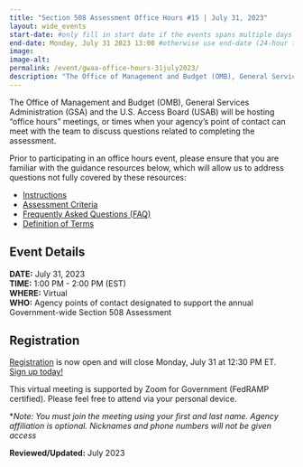 ```yaml
---
title: "Section 508 Assessment Office Hours #15 | July 31, 2023"
layout: wide_events
start-date: #only fill in start date if the events spans multiple days (24-hour time)
end-date: Monday, July 31 2023 13:00 #otherwise use end-date (24-hour time)
image:
image-alt: 
permalink: /event/gwaa-office-hours-31july2023/
description: "The Office of Management and Budget (OMB), General Services Administration (GSA) and the U.S. Access Board (USAB) will be hosting “office hours” meetings, or times when your agency’s point of contact can meet with our teams to discuss the criteria or other questions related to completing the assessment."
---
```

The Office of Management and Budget (OMB), General Services Administration (GSA) and the U.S. Access Board (USAB) will be hosting “office hours” meetings, or times when your agency’s point of contact can meet with the team to discuss questions related to completing the assessment.

Prior to participating in an office hours event, please ensure that you are familiar with the guidance resources below, which will allow us to address questions not fully covered by these resources: 
- [Instructions][1]
- [Assessment Criteria][2] 
- [Frequently Asked Questions (FAQ)][4]
- [Definition of Terms][5]

## Event Details
**DATE:** July 31, 2023  
**TIME:** 1:00 PM - 2:00 PM (EST)  
**WHERE:** Virtual  
**WHO:** Agency points of contact designated to support the annual Government-wide Section 508 Assessment  

## Registration
[Registration][7] is now open and will close Monday, July 31 at 12:30 PM ET. [Sign up today!][7]   

This virtual meeting is supported by Zoom for Government (FedRAMP certified). Please feel free to attend via your personal device.  

**Note: You must join the meeting using your first and last name. Agency affiliation is optional. Nicknames and phone numbers will not be given access*

**Reviewed/Updated:** July 2023

[1]: {{site.baseurl}}/manage/section-508-assessment/
[2]: {{site.baseurl}}/manage/section-508-assessment/criteria/      
[4]: {{site.baseurl}}/manage/section-508-assessment/faq/
[5]: {{site.baseurl}}/tools/glossary/
[6]: {{site.baseurl}}/events/
[7]: https://gsa.zoomgov.com/meeting/register/vJItdeurrDkrErZjAH8YAFYFnUJWDKBcUJ0